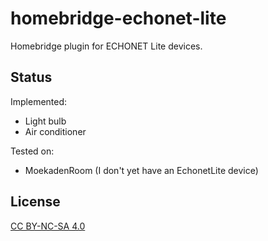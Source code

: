 # homebridge-echonet-lite

Homebridge plugin for ECHONET Lite devices.

## Status

Implemented:

* Light bulb
* Air conditioner

Tested on:

* MoekadenRoom (I don't yet have an EchonetLite device)

## License

[CC BY-NC-SA 4.0](https://creativecommons.org/licenses/by-nc-sa/4.0/)
